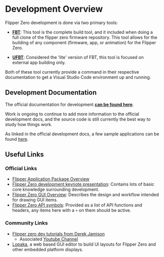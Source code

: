 # Development Overview
Flipper Zero development is done via two primary tools:

- [**FBT**](https://github.com/flipperdevices/flipperzero-firmware/blob/dev/documentation/fbt.md): This tool is the complete build tool, and it included when doing a full clone of the flipper zero firmware repository. This tool allows for the building of any component (firmware, app, or animation) for the Flipper Zero.  

- [**UFBT**](https://github.com/flipperdevices/flipperzero-ufbt): Considered the 'lite' version of FBT, this tool is focused on external app building only. 

Both of these tool currently provide a command in their respective documentation to get a Visual Studio Code environment up and running.

## Development Documentation
The official documentation for development [**can be found here**](https://developer.flipper.net/flipperzero/doxygen/).

Work is ongoing to continue to add more information to the official development docs, and the source code is still currently the best way to study how things work.

As linked in the official development docs, a few sample applications can be found [here](https://github.com/flipperdevices/flipperzero-firmware/tree/dev/applications/examples).


## Useful Links

### Official Links
* [Flipper Application Package Overview](https://github.com/flipperdevices/flipperzero-firmware/blob/dev/documentation/AppsOnSDCard.md)
* [Flipper Zero development keynote presentation](https://miro.com/app/board/o9J_l1XZfbw=/?share_link_id=887297737912): Contains lots of basic core knowledge surrounding development.
* [Flipper Zero GUI Overview](https://miro.com/app/board/uXjVOa4cno8=/): Describes the design and workflow intended for drawing GUI items.
* [Flipper Zero API symbols](https://github.com/flipperdevices/flipperzero-firmware/blob/dev/targets/f7/api_symbols.csv): Provided as a list of API functions and headers, any items here with a `+` on them should be active. 

### Community Links

* [Flipper zero dev tutorials from Derek Jamison](https://github.com/jamisonderek/flipper-zero-tutorials/wiki)
    * Associated [Youtube Channel](https://www.youtube.com/@MrDerekJamison/featured)
* [Lopaka](https://lopaka.app/sandbox), a web based GUI editor to build UI layouts for Flipper Zero and other embedded platform displays. 